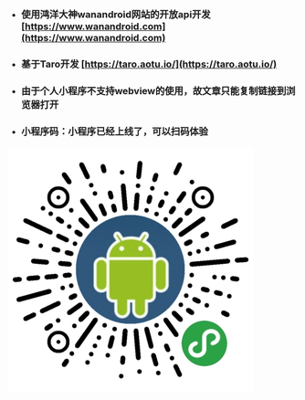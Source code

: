 * ### 使用鸿洋大神wanandroid网站的开放api开发[https://www.wanandroid.com](https://www.wanandroid.com)

* ### 基于Taro开发 [https://taro.aotu.io/](https://taro.aotu.io/)

* ### 由于个人小程序不支持webview的使用，故文章只能复制链接到浏览器打开

* ### 小程序码：小程序已经上线了，可以扫码体验
![小程序码](https://github.com/xzlic/wanandroid-taro/blob/master/image/app_qrcode.jpg)